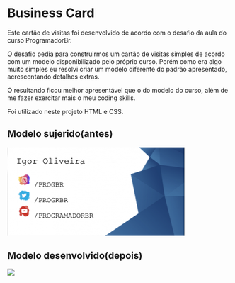 # Business Card

Este cartão de visitas foi desenvolvido de acordo com o desafio da aula do curso ProgramadorBr.

O desafio pedia para construirmos um cartão de visitas simples de acordo com um modelo disponibilizado pelo próprio curso. Porém como era algo muito simples eu resolvi criar um modelo diferente do padrão apresentado, acrescentando detalhes extras. 

O resultando ficou melhor apresentável que o do modelo do curso, além de me fazer exercitar mais o meu coding skills.

Foi utilizado neste projeto HTML e CSS.

## Modelo sujerido(antes)

<img src="./images/preview-old.png" width="400px">

## Modelo desenvolvido(depois)

<img src="#">